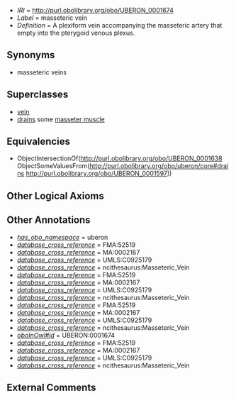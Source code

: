  * *IRI* = http://purl.obolibrary.org/obo/UBERON_0001674
 * *Label* = masseteric vein
 * *Definition* = A plexiform vein accompanying the masseteric artery that empty into the pterygoid venous plexus.

## Synonyms

 * masseteric veins

## Superclasses

 * [vein](../../UBERON/38/UBERON_0001638.md)
 * [drains](../../ns/core#drains.md) some [masseter muscle](../../UBERON/97/UBERON_0001597.md)

## Equivalencies

 * ObjectIntersectionOf(<http://purl.obolibrary.org/obo/UBERON_0001638> ObjectSomeValuesFrom(<http://purl.obolibrary.org/obo/uberon/core#drains> <http://purl.obolibrary.org/obo/UBERON_0001597>))

## Other Logical Axioms


## Other Annotations

 * *[has_obo_namespace](../../ce/oboInOwl#hasOBONamespace.md)* = uberon
 * *[database_cross_reference](../../ef/oboInOwl#hasDbXref.md)* = FMA:52519
 * *[database_cross_reference](../../ef/oboInOwl#hasDbXref.md)* = MA:0002167
 * *[database_cross_reference](../../ef/oboInOwl#hasDbXref.md)* = UMLS:C0925179
 * *[database_cross_reference](../../ef/oboInOwl#hasDbXref.md)* = ncithesaurus:Masseteric_Vein
 * *[database_cross_reference](../../ef/oboInOwl#hasDbXref.md)* = FMA:52519
 * *[database_cross_reference](../../ef/oboInOwl#hasDbXref.md)* = MA:0002167
 * *[database_cross_reference](../../ef/oboInOwl#hasDbXref.md)* = UMLS:C0925179
 * *[database_cross_reference](../../ef/oboInOwl#hasDbXref.md)* = ncithesaurus:Masseteric_Vein
 * *[database_cross_reference](../../ef/oboInOwl#hasDbXref.md)* = FMA:52519
 * *[database_cross_reference](../../ef/oboInOwl#hasDbXref.md)* = MA:0002167
 * *[database_cross_reference](../../ef/oboInOwl#hasDbXref.md)* = UMLS:C0925179
 * *[database_cross_reference](../../ef/oboInOwl#hasDbXref.md)* = ncithesaurus:Masseteric_Vein
 * *[oboInOwl#id](../../id/oboInOwl#id.md)* = UBERON:0001674
 * *[database_cross_reference](../../ef/oboInOwl#hasDbXref.md)* = FMA:52519
 * *[database_cross_reference](../../ef/oboInOwl#hasDbXref.md)* = MA:0002167
 * *[database_cross_reference](../../ef/oboInOwl#hasDbXref.md)* = UMLS:C0925179
 * *[database_cross_reference](../../ef/oboInOwl#hasDbXref.md)* = ncithesaurus:Masseteric_Vein

## External Comments

